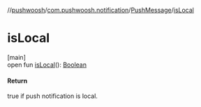 //[pushwoosh](../../../index.md)/[com.pushwoosh.notification](../index.md)/[PushMessage](index.md)/[isLocal](is-local.md)

# isLocal

[main]\
open fun [isLocal](is-local.md)(): [Boolean](https://kotlinlang.org/api/latest/jvm/stdlib/kotlin-stdlib/kotlin/-boolean/index.html)

#### Return

true if push notification is local.
